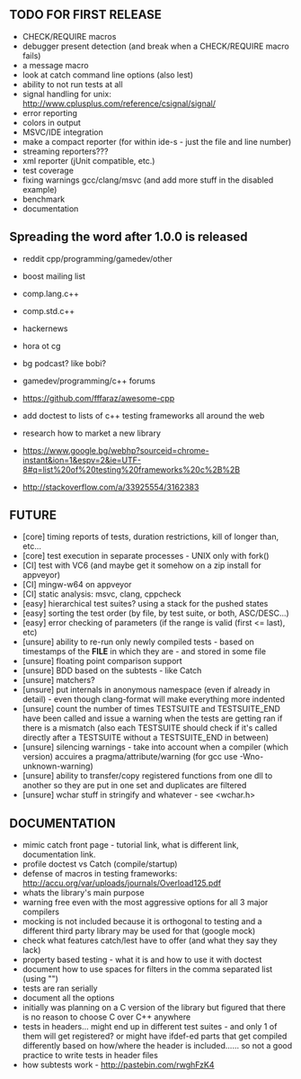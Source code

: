 ## TODO FOR FIRST RELEASE

- CHECK/REQUIRE macros
- debugger present detection (and break when a CHECK/REQUIRE macro fails)
- a message macro
- look at catch command line options (also lest)
- ability to not run tests at all
- signal handling for unix: http://www.cplusplus.com/reference/csignal/signal/
- error reporting
- colors in output
- MSVC/IDE integration
- make a compact reporter (for within ide-s - just the file and line number)
- streaming reporters???
- xml reporter (jUnit compatible, etc.)
- test coverage
- fixing warnings gcc/clang/msvc (and add more stuff in the disabled example)
- benchmark
- documentation

## Spreading the word after 1.0.0 is released

- reddit cpp/programming/gamedev/other
- boost mailing list
- comp.lang.c++
- comp.std.c++
- hackernews
- hora ot cg
- bg podcast? like bobi?
- gamedev/programming/c++ forums
- https://github.com/fffaraz/awesome-cpp
- add doctest to lists of c++ testing frameworks all around the web
- research how to market a new library

- https://www.google.bg/webhp?sourceid=chrome-instant&ion=1&espv=2&ie=UTF-8#q=list%20of%20testing%20frameworks%20c%2B%2B
- http://stackoverflow.com/a/33925554/3162383

## FUTURE
- [core] timing reports of tests, duration restrictions, kill of longer than, etc...
- [core] test execution in separate processes - UNIX only with fork()
- [CI] test with VC6 (and maybe get it somehow on a zip install for appveyor)
- [CI] mingw-w64 on appveyor
- [CI] static analysis: msvc, clang, cppcheck
- [easy] hierarchical test suites? using a stack for the pushed states
- [easy] sorting the test order (by file, by test suite, or both, ASC/DESC...)
- [easy] error checking of parameters (if the range is valid (first <= last), etc)
- [unsure] ability to re-run only newly compiled tests - based on timestamps of the __FILE__ in which they are - and stored in some file
- [unsure] floating point comparison support
- [unsure] BDD based on the subtests - like Catch
- [unsure] matchers?
- [unsure] put internals in anonymous namespace (even if already in detail) - even though clang-format will make everything more indented
- [unsure] count the number of times TESTSUITE and TESTSUITE_END have been called and issue a warning when the tests are getting ran if there is a mismatch (also each TESTSUITE should check if it's called directly after a TESTSUITE without a TESTSUITE_END in between)
- [unsure] silencing warnings - take into account when a compiler (which version) accuires a pragma/attribute/warning (for gcc use -Wno-unknown-warning)
- [unsure] ability to transfer/copy registered functions from one dll to another so they are put in one set and duplicates are filtered
- [unsure] wchar stuff in stringify and whatever - see <wchar.h>

## DOCUMENTATION
- mimic catch front page - tutorial link, what is different link, documentation link.
- profile doctest vs Catch (compile/startup)
- defense of macros in testing frameworks: http://accu.org/var/uploads/journals/Overload125.pdf
- whats the library's main purpose
- warning free even with the most aggressive options for all 3 major compilers
- mocking is not included because it is orthogonal to testing and a different third party library may be used for that (google mock)
- check what features catch/lest have to offer (and what they say they lack)
- property based testing - what it is and how to use it with doctest
- document how to use spaces for filters in the comma separated list (using "")
- tests are ran serially
- document all the options
- initially was planning on a C version of the library but figured that there is no reason to choose C over C++ anywhere
- tests in headers... might end up in different test suites - and only 1 of them will get registered? or might have ifdef-ed parts that get compiled differently based on how/where the header is included...... so not a good practice to write tests in header files
- how subtests work - http://pastebin.com/rwghFzK4

















